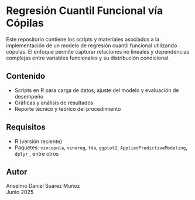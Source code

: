 # Regresión Cuantil Funcional vía Cópilas

Este repositorio contiene los scripts y materiales asociados a la implementación de un modelo de regresión cuantil funcional utilizando cópulas. El enfoque permite capturar relaciones no lineales y dependencias complejas entre variables funcionales y su distribución condicional.

## Contenido

- Scripts en R para carga de datos, ajuste del modelo y evaluación de desempeño
- Gráficas y análisis de resultados
- Reporte técnico y teórico del procedimiento

## Requisitos

- R (versión reciente)
- Paquetes: `vincopula`, `vinereg`, `fda`, `ggplot2`, `AppliedPredictiveModeling`, `dplyr` , entre otros

## Autor

Anselmo Daniel Suárez Muñoz  
Junio 2025
